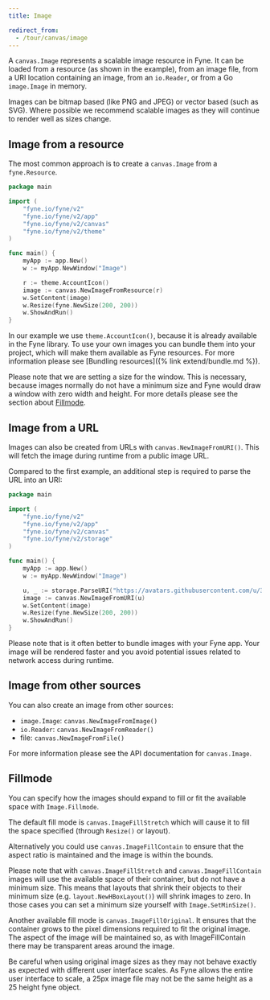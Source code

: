 ```yaml
---
title: Image

redirect_from:
  - /tour/canvas/image
---
```


A `canvas.Image` represents a scalable image resource in Fyne.
It can be loaded from a resource (as shown in the example), from an
image file, from a URI location containing an image, from an `io.Reader`,
or from a Go `image.Image` in memory.

Images can be bitmap based (like PNG and JPEG) or vector based
(such as SVG). Where possible we recommend scalable images as they will
continue to render well as sizes change.

## Image from a resource

The most common approach is to create a `canvas.Image` from a `fyne.Resource`.

```go
package main

import (
	"fyne.io/fyne/v2"
	"fyne.io/fyne/v2/app"
	"fyne.io/fyne/v2/canvas"
	"fyne.io/fyne/v2/theme"
)

func main() {
	myApp := app.New()
	w := myApp.NewWindow("Image")

	r := theme.AccountIcon()
	image := canvas.NewImageFromResource(r)
	w.SetContent(image)
	w.Resize(fyne.NewSize(200, 200))
	w.ShowAndRun()
}
```

In our example we use `theme.AccountIcon()`, because it is already available in the Fyne library. To use your own images you can bundle them into your project, which will make them available as Fyne resources. For more information please see [Bundling resources]({% link extend/bundle.md %}).

Please note that we are setting a size for the window. This is necessary, because images normally do not have a minimum size and Fyne would draw a window with zero width and height. For more details please see the section about [Fillmode](#fillmode).

## Image from a URL

Images can also be created from URLs with `canvas.NewImageFromURI()`. This will fetch the image during runtime from a public image URL.

Compared to the first example, an additional step is required to parse the URL into an URI:

```go
package main

import (
	"fyne.io/fyne/v2"
	"fyne.io/fyne/v2/app"
	"fyne.io/fyne/v2/canvas"
	"fyne.io/fyne/v2/storage"
)

func main() {
	myApp := app.New()
	w := myApp.NewWindow("Image")

	u, _ := storage.ParseURI("https://avatars.githubusercontent.com/u/36045855")
	image := canvas.NewImageFromURI(u)
	w.SetContent(image)
	w.Resize(fyne.NewSize(200, 200))
	w.ShowAndRun()
}
```

Please note that is it often better to bundle images with your Fyne app. Your image will be rendered faster and you avoid potential issues related to network access during runtime.

## Image from other sources

You can also create an image from other sources:

- `image.Image`: `canvas.NewImageFromImage()`
- `io.Reader`: `canvas.NewImageFromReader()`
- file: `canvas.NewImageFromFile()`

For more information please see the API documentation for `canvas.Image`.

## Fillmode

You can specify how the images should expand to fill or fit the available space with `Image.Fillmode`.

The default fill mode is `canvas.ImageFillStretch` which will cause it
to fill the space specified (through `Resize()` or layout).

Alternatively you could use `canvas.ImageFillContain` to ensure that
the aspect ratio is maintained and the image is within the bounds.

Please note that with `canvas.ImageFillStretch` and `canvas.ImageFillContain` images
will use the available space of their container, but do not have a minimum size.
This means that layouts that shrink their objects to their minimum size
(e.g. `layout.NewHBoxLayout()`) will shrink images to zero.
In those cases you can set a minimum size yourself with `Image.SetMinSize()`.

Another available fill mode is `canvas.ImageFillOriginal`.
It ensures that the container grows to the pixel dimensions required to fit the original image.
The aspect of the image will be maintained so,
as with ImageFillContain there may be transparent areas around the image.

Be careful when using original image sizes as they may not
behave exactly as expected with different user interface scales.
As Fyne allows the entire user interface to scale, a 25px image file
may not be the same height as a 25 height fyne object.
